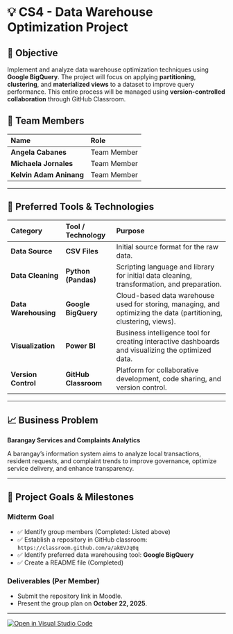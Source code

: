 # 💡 CS4 - Data Warehouse Optimization Project

## 🎯 Objective

Implement and analyze data warehouse optimization techniques using **Google BigQuery**. The project will focus on applying **partitioning**, **clustering**, and **materialized views** to a dataset to improve query performance. This entire process will be managed using **version-controlled collaboration** through GitHub Classroom.

## 👥 Team Members

| Name | Role |
| :--- | :--- |
| **Angela Cabanes** | Team Member |
| **Michaela Jornales** | Team Member |
| **Kelvin Adam Aninang** | Team Member |

---

## 🔧 Preferred Tools & Technologies

| Category | Tool / Technology | Purpose |
| :--- | :--- | :--- |
| **Data Source** | **CSV Files** | Initial source format for the raw data. |
| **Data Cleaning** | **Python (Pandas)** | Scripting language and library for initial data cleaning, transformation, and preparation. |
| **Data Warehousing** | **Google BigQuery** | Cloud-based data warehouse used for storing, managing, and optimizing the data (partitioning, clustering, views). |
| **Visualization** | **Power BI** | Business intelligence tool for creating interactive dashboards and visualizing the optimized data. |
| **Version Control** | **GitHub Classroom** | Platform for collaborative development, code sharing, and version control. |

---

## 📈 Business Problem

**Barangay Services and Complaints Analytics**

A barangay’s information system aims to analyze local transactions, resident requests, and complaint trends to improve governance, optimize service delivery, and enhance transparency.

---

## 📅 Project Goals & Milestones

### Midterm Goal

* ✅ Identify group members (Completed: Listed above)
* ✅ Establish a repository in GitHub classroom: `https://classroom.github.com/a/akEVJq0q`
* ✅ Identify preferred data warehousing tool: **Google BigQuery**
* ✅ Create a README file (Completed)

### Deliverables (Per Member)

* Submit the repository link in Moodle.
* Present the group plan on **October 22, 2025**.

---

[![Open in Visual Studio Code](https://classroom.github.com/assets/open-in-vscode-2e0aaae1b6195c2367325f4f02e2d04e9abb55f0b24a779b69b11b9e10269abc.svg)](https://classroom.github.com/online_ide?assignment_repo_id=21090485&assignment_repo_type=AssignmentRepo)
